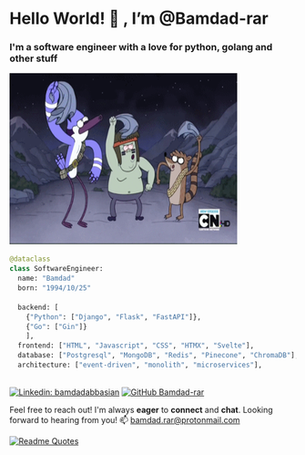 <h1>Hello World! 👋 , I’m @Bamdad-rar</h1>
<h3>I'm a software engineer with a love for python, golang and other stuff</h3>

<p>
  <img  src="./ohh.gif" alt="ohhh" height="300" width="400" />
</p>

```python
@dataclass
class SoftwareEngineer:
  name: "Bamdad"
  born: "1994/10/25"

  backend: [
    {"Python": ["Django", "Flask", "FastAPI"]},
    {"Go": ["Gin"]}
    ],
  frontend: ["HTML", "Javascript", "CSS", "HTMX", "Svelte"],
  database: ["Postgresql", "MongoDB", "Redis", "Pinecone", "ChromaDB"],
  architecture: ["event-driven", "monolith", "microservices"],
  
```


[![Linkedin: bamdadabbasian](https://img.shields.io/badge/-bamdadabbasian-blue?style=flat-square&logo=Linkedin&logoColor=white&link=https://www.linkedin.com/in/bamdadabbasian/)](https://www.linkedin.com/in/bamdadabbasian/)
[![GitHub Bamdad-rar](https://img.shields.io/github/followers/Bamdad-rar?label=follow&style=social)](https://github.com/Bamdad-rar)

Feel free to reach out! I'm always **eager** to **connect** and **chat**. Looking forward to hearing from you!
📫 bamdad.rar@protonmail.com

[![Readme Quotes](https://quotes-github-readme.vercel.app/api?type=horizontal&theme=dark&border=true&quote=The%20curse%20of%20much%20knowledge%20is%20often%20indecision.%20What%20is%20better%3F%20To%20be%20born%20good%20or%20to%20overcome%20your%20evil%20nature%20through%20great%20effort%3F&author=paarthurnax)](https://github.com/piyushsuthar/github-readme-quotes)